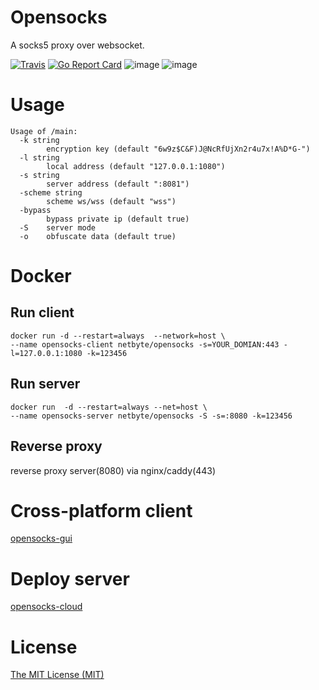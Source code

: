 # Opensocks

A socks5 proxy over websocket.

[![Travis](https://travis-ci.com/net-byte/opensocks.svg?branch=main)](https://github.com/net-byte/opensocks)
[![Go Report Card](https://goreportcard.com/badge/github.com/net-byte/opensocks)](https://goreportcard.com/report/github.com/net-byte/opensocks)
![image](https://img.shields.io/badge/License-MIT-orange)
![image](https://img.shields.io/badge/License-Anti--996-red)

# Usage
```
Usage of /main:
  -k string
        encryption key (default "6w9z$C&F)J@NcRfUjXn2r4u7x!A%D*G-")
  -l string
        local address (default "127.0.0.1:1080")
  -s string
        server address (default ":8081")
  -scheme string
        scheme ws/wss (default "wss")
  -bypass
        bypass private ip (default true)
  -S    server mode
  -o    obfuscate data (default true)
```

# Docker

## Run client
```
docker run -d --restart=always  --network=host \
--name opensocks-client netbyte/opensocks -s=YOUR_DOMIAN:443 -l=127.0.0.1:1080 -k=123456
```

## Run server
```
docker run  -d --restart=always --net=host \
--name opensocks-server netbyte/opensocks -S -s=:8080 -k=123456
```

## Reverse proxy
reverse proxy server(8080) via nginx/caddy(443)

# Cross-platform client
[opensocks-gui](https://github.com/net-byte/opensocks-gui)

# Deploy server
[opensocks-cloud](https://github.com/net-byte/opensocks-cloud)

# License
[The MIT License (MIT)](https://raw.githubusercontent.com/net-byte/opensocks/main/LICENSE)


